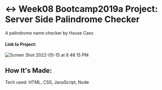 # ↔️ Week08 Bootcamp2019a Project: Server Side Palindrome Checker

A palindrome name checker by House Cass

#### Link to Project: 

![Screen Shot 2022-05-15 at 8 46 15 PM](https://user-images.githubusercontent.com/101993328/168502325-dade8874-2d97-4a59-b4e5-9be26180809d.png)

## How It's Made:
Tech used: HTML, CSS, JavaScript, Node
